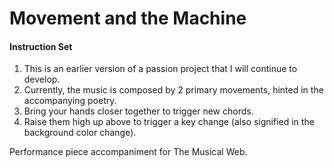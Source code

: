 # Movement and the Machine 

#### Instruction Set 
1. This is an earlier version of a passion project that I will continue to develop.
2. Currently, the music is composed by 2 primary movements, hinted in the accompanying poetry.
3. Bring your hands closer together to trigger new chords.
4. Raise them high up above to trigger a key change (also signified in the background color change).
   
Performance piece accompaniment for The Musical Web. 

